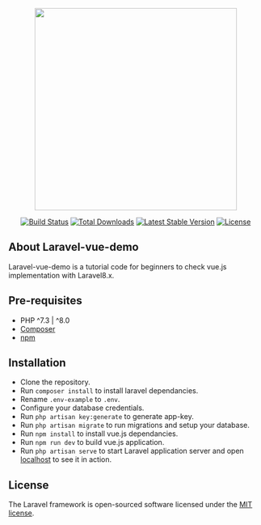 <p align="center"><a href="https://laravel.com" target="_blank"><img src="https://raw.githubusercontent.com/laravel/art/master/logo-lockup/5%20SVG/2%20CMYK/1%20Full%20Color/laravel-logolockup-cmyk-red.svg" width="400"></a></p>

<p align="center">
<a href="https://travis-ci.org/laravel/framework"><img src="https://travis-ci.org/laravel/framework.svg" alt="Build Status"></a>
<a href="https://packagist.org/packages/laravel/framework"><img src="https://img.shields.io/packagist/dt/laravel/framework" alt="Total Downloads"></a>
<a href="https://packagist.org/packages/laravel/framework"><img src="https://img.shields.io/packagist/v/laravel/framework" alt="Latest Stable Version"></a>
<a href="https://packagist.org/packages/laravel/framework"><img src="https://img.shields.io/packagist/l/laravel/framework" alt="License"></a>
</p>

## About Laravel-vue-demo

Laravel-vue-demo is a tutorial code for beginners to check vue.js implementation with Laravel8.x.

## Pre-requisites

- PHP ^7.3 | ^8.0
- [Composer](https://getcomposer.org/doc/00-intro.md)
- [npm](https://docs.npmjs.com/cli/v6/commands/npm-install)

## Installation

- Clone the repository.
- Run `composer install` to install laravel dependancies.
- Rename `.env-example` to `.env`.
- Configure your database credentials.
- Run `php artisan key:generate` to generate app-key.
- Run `php artisan migrate` to run migrations and setup your database.
- Run `npm install` to install vue.js dependancies.
- Run `npm run dev` to build vue.js application.
- Run `php artisan serve` to start Laravel application server and open [localhost](http://localhost:8000) to see it in action.

## License

The Laravel framework is open-sourced software licensed under the [MIT license](https://opensource.org/licenses/MIT).
